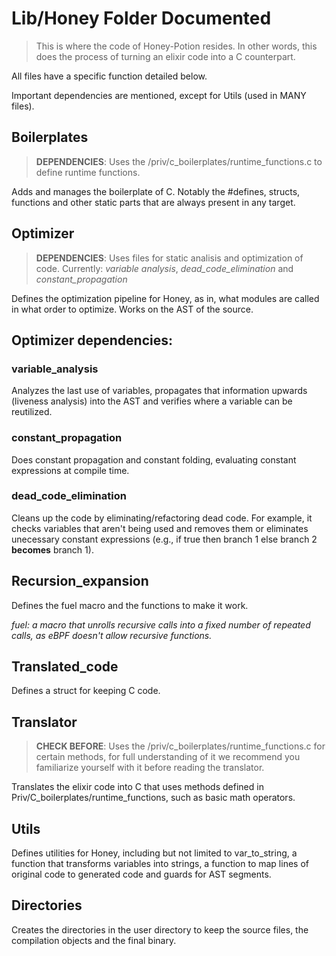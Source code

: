 # Lib/Honey Folder Documented

> This is where the code of Honey-Potion resides. In other words, this does the process of turning an elixir code into a C counterpart.

All files have a specific function detailed below.

Important dependencies are mentioned, except for Utils (used in MANY files).

## Boilerplates

> **DEPENDENCIES**: Uses the /priv/c_boilerplates/runtime_functions.c to define runtime functions.

Adds and manages the boilerplate of C. Notably the #defines, structs, functions and other static parts that are always present in any target. 

## Optimizer
> **DEPENDENCIES**: Uses files for static analisis and optimization of code. Currently: *variable analysis*, *dead_code_elimination* and *constant_propagation*

Defines the optimization pipeline for Honey, as in, what modules are called in what order to optimize. Works on the AST of the source.

## Optimizer dependencies:

### variable_analysis

Analyzes the last use of variables, propagates that information upwards (liveness analysis) into the AST and verifies where a variable can be reutilized.

### constant_propagation

Does constant propagation and constant folding, evaluating constant expressions at compile time.

### dead_code_elimination

Cleans up the code by eliminating/refactoring dead code. For example, it checks variables that aren't being used and removes them or eliminates unecessary constant expressions (e.g., if true then branch 1 else branch 2 **becomes** branch 1). 

## Recursion_expansion

Defines the fuel macro and the functions to make it work.

_fuel: a macro that unrolls recursive calls into a fixed number of repeated calls, as eBPF doesn't allow recursive functions._

## Translated_code

Defines a struct for keeping C code.

## Translator

> **CHECK BEFORE**: Uses the /priv/c_boilerplates/runtime_functions.c for certain methods, for full understanding of it we recommend you familiarize yourself with it before reading the translator.

Translates the elixir code into C that uses methods defined in Priv/C_boilerplates/runtime_functions, such as basic math operators.

## Utils

Defines utilities for Honey, including but not limited to var_to_string, a function that transforms variables into strings, a function to map lines of original code to generated code and guards for AST segments.

## Directories

Creates the directories in the user directory to keep the source files, the compilation objects and the final binary.